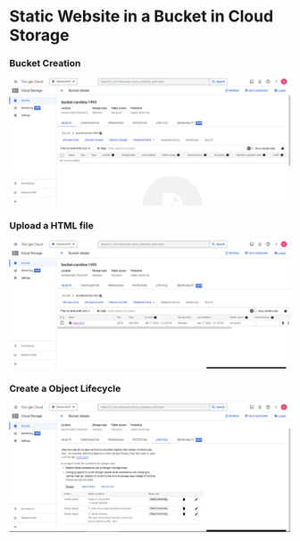 # Static Website in a Bucket in Cloud Storage

### Bucket Creation

![Bucket Creation](img/01_BucketCreation.png)

### Upload a HTML file

![Upload Files](img/02_WebPage.png)

### Create a Object Lifecycle

![Lifecycle](img/03_Lifecycle.png)

